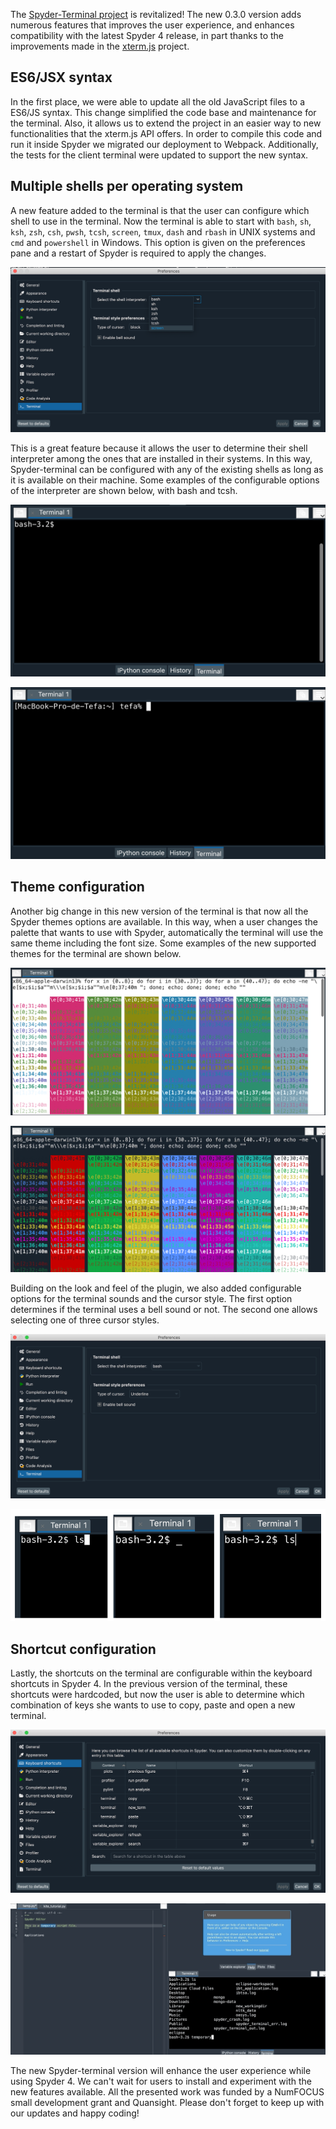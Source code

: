 <!--
.. title: Creating the ultimate terminal experience in Spyder 4 with spyder-terminal
.. slug: creating-the-ultimate-terminal-experience-in-Spyder-4-with-spyder-terminal
.. date: 2019-12-23 16:00:00 UTC-05:00
.. author: Stephannie Jimenez
.. tags: Labs, Spyder
.. category:
.. link:
.. description:
.. type: text
-->

The [Spyder-Terminal project](https://github.com/spyder-ide/spyder-terminal) is revitalized! The new 0.3.0 version adds numerous features that improves the user experience, and enhances compatibility with the latest Spyder 4 release, in part thanks to the improvements made in the [xterm.js](https://xtermjs.org/) project.

<!-- TEASER_END -->

## ES6/JSX syntax
In the first place, we were able to update all the old JavaScript files to a ES6/JS syntax. This change simplified the code base and maintenance for the terminal. Also, it allows us to extend the project in an easier way to new functionalities that the xterm.js API offers. In order to compile this code and run it inside Spyder we migrated our deployment to Webpack. Additionally, the tests for the client terminal were updated to support the new syntax.

## Multiple shells per operating system

A new feature added to the terminal is that the user can configure which shell to use in the terminal. Now the terminal is able to start with `bash`, `sh`, `ksh`, `zsh`, `csh`, `pwsh`, `tcsh`, `screen`, `tmux`, `dash` and `rbash` in UNIX systems and `cmd` and `powershell` in Windows. This option is given on the preferences pane and a restart of Spyder is required to apply the changes.

![UNIX shell options for starting the terminal](/images/spyder-terminal/shells.png)

This is a great feature because it allows the user to determine their shell interpreter among the ones that are installed in their systems. In this way, Spyder-terminal can be configured with any of the existing shells as long as it is available on their machine. Some examples of the configurable options of the interpreter are shown below, with bash and tcsh.

![Spyder-terminal running on a bash shell](/images/spyder-terminal/bash.png)

![Spyder-terminal running on a tcsh shell](/images/spyder-terminal/tcsh.png)

## Theme configuration

Another big change in this new version of the terminal is that now all the Spyder themes options are available. In this way, when a user changes the palette that wants to use with Spyder, automatically the terminal will use the same theme including the font size. Some examples of the new supported themes for the terminal are shown below.

![Spyder-terminal with minimal color theme](/images/spyder-terminal/minimal.png)

![Spyder-terminal with Spyder dark color theme](/images/spyder-terminal/spyder-dark.png)

Building on the look and feel of the plugin, we also added configurable options for the terminal sounds and the cursor style. The first option determines if the terminal uses a bell sound or not. The second one allows selecting one of three cursor styles.

![Preferences pane for changing the terminal style](/images/spyder-terminal/preferences.png)

![Cursor options for Spyder-terminal](/images/spyder-terminal/cursor-style.png)

## Shortcut configuration

Lastly, the shortcuts on the terminal are configurable within the keyboard shortcuts in Spyder 4. In the previous version of the terminal, these shortcuts were hardcoded, but now the user is able to determine which combination of keys she wants to use to copy, paste and open a new terminal.

![Configurable shortcuts for the Terminal inside Spyder 4](/images/spyder-terminal/shortcuts.png)

![Open a new terminal with the configured shortcut](/images/spyder-terminal/new-term.gif)

The new Spyder-terminal version will enhance the user experience while using Spyder 4. We can't wait for users to install and experiment with the new features available. All the presented work was funded by a NumFOCUS small development grant and Quansight. Please don't forget to keep up with our updates and happy coding!
